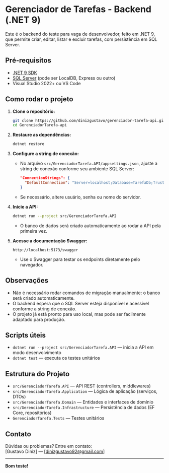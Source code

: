 # Gerenciador de Tarefas - Backend (.NET 9)

Este é o backend do teste para vaga de desenvolvedor, feito em .NET 9, que permite criar, editar, listar e excluir tarefas, com persistência em SQL Server.

## Pré-requisitos

- [.NET 9 SDK](https://dotnet.microsoft.com/download/dotnet/9.0)
- [SQL Server](https://www.microsoft.com/pt-br/sql-server/sql-server-downloads) (pode ser LocalDB, Express ou outro)
- Visual Studio 2022+ ou VS Code

## Como rodar o projeto

1. **Clone o repositório:**

   ```bash
   git clone https://github.com/dinizgustavo/gerenciador-tarefa-api.git
   cd GerenciadorTarefa-api
   ```

2. **Restaure as dependências:**

   ```bash
   dotnet restore
   ```

3. **Configure a string de conexão:**

   - No arquivo `src/GerenciadorTarefa.API/appsettings.json`, ajuste a string de conexão conforme seu ambiente SQL Server:

     ```json
     "ConnectionStrings": {
       "DefaultConnection": "Server=localhost;Database=TarefaDb;Trusted_Connection=True;TrustServerCertificate=True;"
     }
     ```

   - Se necessário, altere usuário, senha ou nome do servidor.

4. **Inicie a API:**

   ```bash
   dotnet run --project src/GerenciadorTarefa.API
   ```

   - O banco de dados será criado automaticamente ao rodar a API pela primeira vez.

5. **Acesse a documentação Swagger:**

   ```
   http://localhost:5173/swagger
   ```

   - Use o Swagger para testar os endpoints diretamente pelo navegador.

## Observações

- Não é necessário rodar comandos de migração manualmente: o banco será criado automaticamente.
- O backend espera que o SQL Server esteja disponível e acessível conforme a string de conexão.
- O projeto já está pronto para uso local, mas pode ser facilmente adaptado para produção.

## Scripts úteis

- `dotnet run --project src/GerenciadorTarefa.API` — inicia a API em modo desenvolvimento
- `dotnet test` — executa os testes unitários

## Estrutura do Projeto

- `src/GerenciadorTarefa.API` — API REST (controllers, middlewares)
- `src/GerenciadorTarefa.Application` — Lógica de aplicação (serviços, DTOs)
- `src/GerenciadorTarefa.Domain` — Entidades e interfaces de domínio
- `src/GerenciadorTarefa.Infrastructure` — Persistência de dados (EF Core, repositórios)
- `GerenciadorTarefa.Tests` — Testes unitários

## Contato

Dúvidas ou problemas? Entre em contato:  
[Gustavo Diniz] — [dinizgustavo92@gmail.com]

---

**Bom teste!**